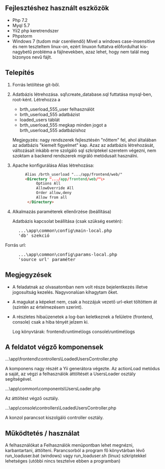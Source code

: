 ## Fejlesztéshez használt eszközök

  - Php 7.2
  - Myql 5.7
  - Yii2 php keretrendszer
  - Phpstorm
  - Windows 7 (tudom már cserélendő)
     Mivel a windows case-insensitive és nem teszteltem linux-on, 
     ezért linuxon futtatva előfordulhat 
     kis-nagybetű probléma a fájlnevekben, azaz lehet, hogy nem 
     talál meg bizonyos nevű fájlt.

## Telepítés

1. Forrás letöltése git-ből.

2. Adatbázis létrehozása.
    sql\create_database.sql futtatása mysql-ben, root-ként.
    Létrehozza a 
      - brth_userload_555_user felhasználót
      - brth_userload_555 adatbázist
      - loaded_users táblát
      - brth_userload_555 megkap minden jogot a  
        brth_userload_555 adatbázishoz

    Megjegyzés: nagy rendszerek fejlesztésén "nőttem" fel, ahol 
    általában az adatbázis "kiemelt figyelmet" kap.
    Azaz az adatbázis létrehozását, változásait inkább erre szolgáló
    sql szkriptekel szeretem végezni, nem szoktam a backend rendszerek
    migráló metódusait használni.

3. Apache konfigurálása 
	Alias létrehozása:
```html
	​     Alias /brth_userload ".../app/frontend/web/"
	​     <Directory ".../app/frontend/web/"\>
	​          Options All 
	​          AllowOverride All
	​          Order allow,deny
	​          Allow from all
	​      </Directory>

```

4. Alkalmazás paraméterek ellenőrzése (beállítása)

	Adatbázis kapcsolat beállítása (csak szükség esetén):
<pre>
     ...\app\common\config\main-local.php
     'db' szekció
</pre>
  
  Forrás url:
<pre>
     ...\app\common\config\params-local.php
     'source_url' paraméter
</pre>
## Megjegyzések

- A feladatnak az olvasatomban nem volt része bejelentkezés illetve jogosultság kezelés.
  Nagyvonalúan kihagytam őket.
- A magukat a képeket nem, csak a hozzájuk vezető url-eket töltöttem át (szintén az értelmezésem szerint).
- A részletes hibaüzenetek a log-ban keletkeznek a felületre (frontend, console) csak a hiba
  tényét jelzem ki.
  
  Log könyvtárak: 
      frontend\runtime\logs
      console\runtime\logs


## A feldatot végző komponensek

...\app\frontend\controllers\LoadedUsersController.php

   A komponens nagy részét a Yii generátora végezte. Az actionLoad metódus a saját, az végzi a felhasználók áttöltését a UsersLoader osztály segítségével.

...\app\common\components\UsersLoader.php

   Az áttöltést végző osztály.   

...\app\console\controllers\LoadedUsersController.php

   A konzol parancsot kiszolgáló controller osztály.


## Működtetés / használat

A felhasználókat a Felhasználók menüpontban lehet megnézni, karbantartani, áttölteni.
Parancsorból a program fő könyvtárban lévő run_loaduser.bat (windows) vagy run_loaduser.sh (linux)
szkriptekkel lehetséges (utóbbi nincs tesztelve ebben a programban)



